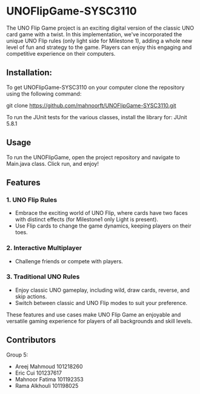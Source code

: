 # UNOFlipGame-SYSC3110
The UNO Flip Game project is an exciting digital version of the classic UNO card game with a twist. In this implementation, we've incorporated the unique UNO Flip rules (only light side for Milestone 1), adding a whole new level of fun and strategy to the game. Players can enjoy this engaging and competitive experience on their computers.


## Installation:

To get UNOFlipGame-SYSC3110 on your computer clone the repository using the following command:

git clone https://github.com/mahnoorft/UNOFlipGame-SYSC3110.git

To run the JUnit tests for the various classes, install the library for:
JUnit 5.8.1


## Usage
To run the UNOFlipGame, open the project repository and navigate to Main.java class. Click run, and enjoy!

## Features

### 1. UNO Flip Rules
- Embrace the exciting world of UNO Flip, where cards have two faces with distinct effects (for Milestone1 only Light is present).
- Use Flip cards to change the game dynamics, keeping players on their toes.

### 2. Interactive Multiplayer
- Challenge friends or compete with players.

### 3. Traditional UNO Rules
- Enjoy classic UNO gameplay, including wild, draw cards, reverse, and skip actions.
- Switch between classic and UNO Flip modes to suit your preference.


These features and use cases make UNO Flip Game an enjoyable and versatile gaming experience for players of all backgrounds and skill levels.

## Contributors
Group 5:
- Areej Mahmoud 101218260
- Eric Cui 101237617
- Mahnoor Fatima 101192353
- Rama Alkhouli 101198025
